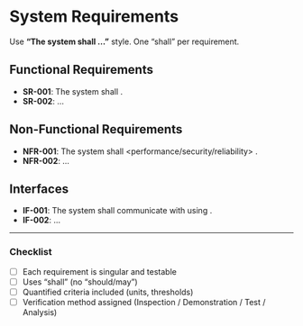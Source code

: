 # System Requirements

Use **“The system shall …”** style. One “shall” per requirement.  

## Functional Requirements
- **SR-001**: The system shall <behavior> <quantified criteria>.
- **SR-002**: …

## Non-Functional Requirements
- **NFR-001**: The system shall <performance/security/reliability> <measure>.
- **NFR-002**: …

## Interfaces
- **IF-001**: The system shall communicate with <external system> using <protocol>.
- **IF-002**: …

---

### Checklist
- [ ] Each requirement is singular and testable  
- [ ] Uses “shall” (no “should/may”)  
- [ ] Quantified criteria included (units, thresholds)  
- [ ] Verification method assigned (Inspection / Demonstration / Test / Analysis)  
